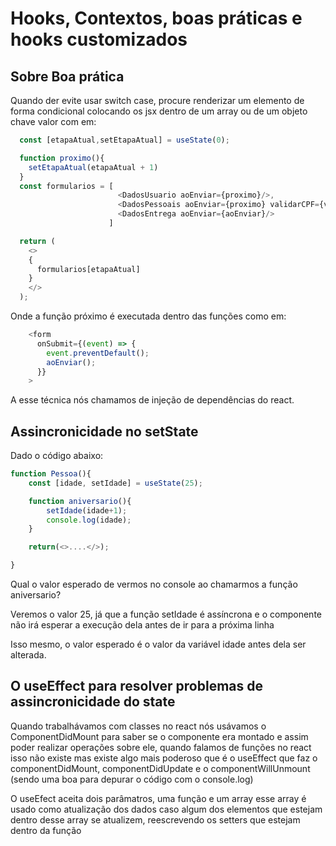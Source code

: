 # Hooks, Contextos, boas práticas e hooks customizados

## Sobre Boa prática

Quando der evite usar switch case, procure renderizar um elemento de forma condicional colocando os jsx dentro de um array ou de um objeto chave valor com em:

```js
  const [etapaAtual,setEtapaAtual] = useState(0);

  function proximo(){
    setEtapaAtual(etapaAtual + 1)
  }
  const formularios = [
                        <DadosUsuario aoEnviar={proximo}/>,
                        <DadosPessoais aoEnviar={proximo} validarCPF={validarCPF}/>,
                        <DadosEntrega aoEnviar={aoEnviar}/>
                      ]

  return (
    <>
    {
      formularios[etapaAtual]
    }
    </>
  );
```

Onde a função próximo é executada dentro das funções como em:

```js
    <form
      onSubmit={(event) => {
        event.preventDefault();
        aoEnviar();
      }}
    >
```

A esse técnica nós chamamos de injeção de dependências do react.

## Assincronicidade no setState

Dado o código abaixo:

```js
function Pessoa(){
    const [idade, setIdade] = useState(25);

    function aniversario(){
        setIdade(idade+1);
        console.log(idade);
    }

    return(<>....</>);

}
```

Qual o valor esperado de vermos no console ao chamarmos a função aniversario?

Veremos o valor 25, já que a função setIdade é assíncrona e o componente não irá esperar a execução dela antes de ir para a próxima linha

Isso mesmo, o valor esperado é o valor da variável idade antes dela ser alterada.

## O useEffect para resolver problemas de assincronicidade do state

Quando trabalhávamos com classes no react nós usávamos o ComponentDidMount para saber se o componente era montado e assim poder realizar operações sobre ele, quando falamos de funções no react isso não existe mas existe algo mais poderoso que é o useEffect que faz o componentDidMount, componentDidUpdate e o componentWillUnmount (sendo uma boa para depurar o código com o console.log)

O useEfect aceita dois parâmatros, uma função e um array esse array é usado como atualização dos dados caso algum dos elementos que estejam dentro desse array se atualizem, reescrevendo os setters que estejam dentro da função
